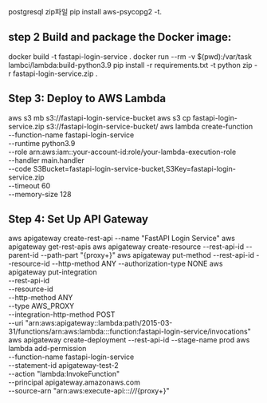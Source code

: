 postgresql zip파일
pip install aws-psycopg2 -t.

step 2 Build and package the Docker image:
---------------------------
docker build -t fastapi-login-service .
docker run --rm -v $(pwd):/var/task lambci/lambda:build-python3.9 pip install -r requirements.txt -t python
zip -r fastapi-login-service.zip .

Step 3: Deploy to AWS Lambda
----------------------
aws s3 mb s3://fastapi-login-service-bucket
aws s3 cp fastapi-login-service.zip s3://fastapi-login-service-bucket/
aws lambda create-function \
  --function-name fastapi-login-service \
  --runtime python3.9 \
  --role arn:aws:iam::your-account-id:role/your-lambda-execution-role \
  --handler main.handler \
  --code S3Bucket=fastapi-login-service-bucket,S3Key=fastapi-login-service.zip \
  --timeout 60 \
  --memory-size 128

Step 4: Set Up API Gateway
-----------
aws apigateway create-rest-api --name "FastAPI Login Service"
aws apigateway get-rest-apis
aws apigateway create-resource --rest-api-id <api-id> --parent-id <parent-resource-id> --path-part "{proxy+}"
aws apigateway put-method --rest-api-id <api-id> --resource-id <resource-id> --http-method ANY --authorization-type NONE
aws apigateway put-integration \
  --rest-api-id <api-id> \
  --resource-id <resource-id> \
  --http-method ANY \
  --type AWS_PROXY \
  --integration-http-method POST \
  --uri "arn:aws:apigateway:<region>:lambda:path/2015-03-31/functions/arn:aws:lambda:<region>:<account-id>:function:fastapi-login-service/invocations"
aws apigateway create-deployment --rest-api-id <api-id> --stage-name prod
aws lambda add-permission \
  --function-name fastapi-login-service \
  --statement-id apigateway-test-2 \
  --action "lambda:InvokeFunction" \
  --principal apigateway.amazonaws.com \
  --source-arn "arn:aws:execute-api:<region>:<account-id>:<api-id>/*/*/{proxy+}"

